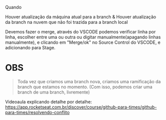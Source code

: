
Quando 

Houver atualização da máquina atual para a branch
&
Houver atualização da branch na nuvem que não foi trazida para a branch local

Devemos fazer o merge, através do VSCODE podemos verificar linha por linha, escolher entre uma ou outra ou digitar manualmente(apagando linhas manualmente), e clicando em "Merge/ok" no Source Control do VSCODE, e adicionando para Stage.

# OBS
> Toda vez que criamos uma branch nova, criamos uma ramificação da branch que estamos no momento.
(Com isso, podemos criar uma branch de uma branch, livremente)


Videoaula explicando detalhe por detalhe:
https://app.rocketseat.com.br/discover/course/github-para-times/github-para-times/resolvendo-conflito
